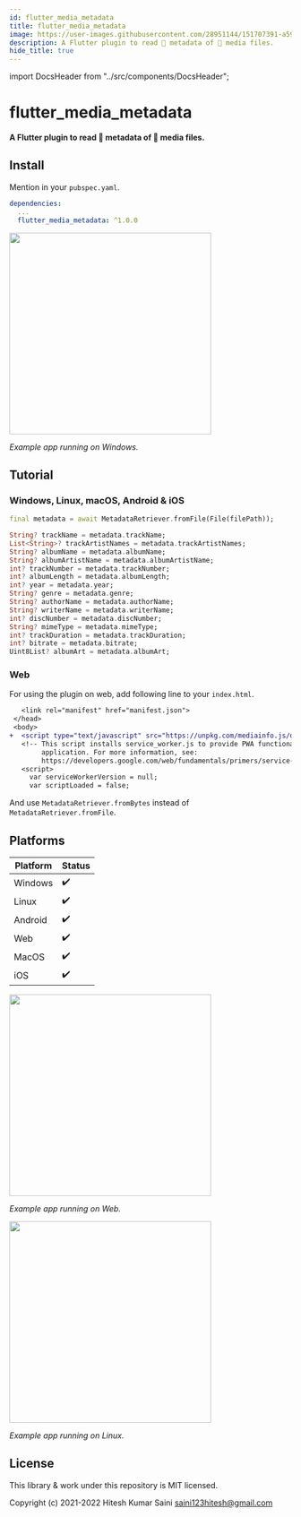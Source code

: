 ```yaml
---
id: flutter_media_metadata
title: flutter_media_metadata
image: https://user-images.githubusercontent.com/28951144/151707391-a59bd40a-5303-4dd8-af35-ff8918894dbb.png
description: A Flutter plugin to read 🔖 metadata of 🎵 media files.
hide_title: true
---
```


import DocsHeader from "../src/components/DocsHeader";

# flutter_media_metadata

**A Flutter plugin to read 🔖 metadata of 🎵 media files.**

<DocsHeader repository="alexmercerind/flutter_media_metadata" type="pub.dev" />

## Install

Mention in your `pubspec.yaml`.

```yaml
dependencies:
  ...
  flutter_media_metadata: ^1.0.0
```

<img width="360" src="https://user-images.githubusercontent.com/28951144/151707391-a59bd40a-5303-4dd8-af35-ff8918894dbb.png"  />

_Example app running on Windows._

## Tutorial

### Windows, Linux, macOS, Android & iOS

```dart
final metadata = await MetadataRetriever.fromFile(File(filePath));

String? trackName = metadata.trackName;
List<String>? trackArtistNames = metadata.trackArtistNames;
String? albumName = metadata.albumName;
String? albumArtistName = metadata.albumArtistName;
int? trackNumber = metadata.trackNumber;
int? albumLength = metadata.albumLength;
int? year = metadata.year;
String? genre = metadata.genre;
String? authorName = metadata.authorName;
String? writerName = metadata.writerName;
int? discNumber = metadata.discNumber;
String? mimeType = metadata.mimeType;
int? trackDuration = metadata.trackDuration;
int? bitrate = metadata.bitrate;
Uint8List? albumArt = metadata.albumArt;
```

### Web

For using the plugin on web, add following line to your `index.html`.

```diff
   <link rel="manifest" href="manifest.json">
 </head>
 <body>
+  <script type="text/javascript" src="https://unpkg.com/mediainfo.js/dist/mediainfo.min.js"></script>
   <!-- This script installs service_worker.js to provide PWA functionality to
        application. For more information, see:
        https://developers.google.com/web/fundamentals/primers/service-workers -->
   <script>
     var serviceWorkerVersion = null;
     var scriptLoaded = false;
```

And use `MetadataRetriever.fromBytes` instead of `MetadataRetriever.fromFile`.

## Platforms

| Platform | Status |
| -------- | ------ |
| Windows  | ✔️     |
| Linux    | ✔️     |
| Android  | ✔️     |
| Web      | ✔️     |
| MacOS    | ✔️     |
| iOS      | ✔️     |

<img width="360" src="https://user-images.githubusercontent.com/28951144/151707427-76d75f04-9efe-4b1d-80fb-fdeea73dad26.png" />

_Example app running on Web._

<img width="360" src="https://user-images.githubusercontent.com/28951144/151707526-319ca3f5-9849-4d57-8ea4-9595ee67e99c.png" />

_Example app running on Linux._

## License

This library & work under this repository is MIT licensed.

Copyright (c) 2021-2022 Hitesh Kumar Saini <saini123hitesh@gmail.com>
